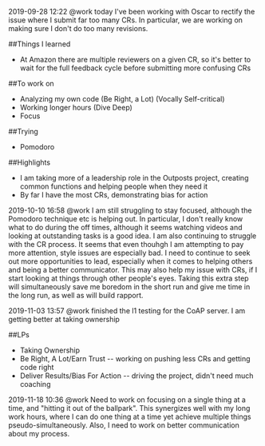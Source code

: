 2019-09-28 12:22 @work today I've been working with Oscar to rectify the issue where I submit far too many CRs.
In particular, we are working on making sure I don't do too many revisions.

##Things I learned
* At Amazon there are multiple reviewers on a given CR, so it's better to wait for the full feedback cycle before submitting more confusing CRs

##To work on
* Analyzing my own code (Be Right, a Lot) (Vocally Self-critical)
* Working longer hours (Dive Deep)
* Focus

##Trying
* Pomodoro

##Highlights
* I am taking more of a leadership role in the Outposts project, creating common functions and helping people when they need it
* By far I have the most CRs, demonstrating bias for action

2019-10-10 16:58 @work I am still struggling to stay focused, although the Pomodoro technique etc is helping out.
In particular, I don't really know what to do during the off times, although it seems watching videos and looking at outstanding tasks is a good idea.
I am also continuing to struggle with the CR process. It seems that even thouhgh I am attempting to pay more attention, style issues are especially bad.
I need to continue to seek out more opportunities to lead, especially when it comes to helping others and being a better communicator. This may also help my issue with CRs, if I start looking at things through other people's eyes. Taking this extra step will simultaneously save me boredom in the short run and give me time in the long run, as well as will build rapport.

2019-11-03 13:57 @work finished the l1 testing for the CoAP server.
I am getting better at taking ownership

##LPs
* Taking Ownership
* Be Right, A Lot/Earn Trust -- working on pushing less CRs and getting code right
* Deliver Results/Bias For Action -- driving the project, didn't need much coaching

2019-11-18 10:36 @work Need to work on focusing on a single thing at a time, and "hitting it out of the ballpark".
This synergizes well with my long work hours, where I can do one thing at a time yet achieve multiple things pseudo-simultaneously. Also, I need to work on better communication about my process.
